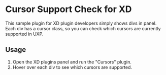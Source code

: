 # Cursor Support Check for XD

This sample plugin for XD plugin developers simply shows divs in panel. Each div has a cursor class, so you can check which cursors are currently supported in UXP.

## Usage

1. Open the XD plugins panel and run the "Cursors" plugin.
1. Hover over each div to see which cursors are supported.
